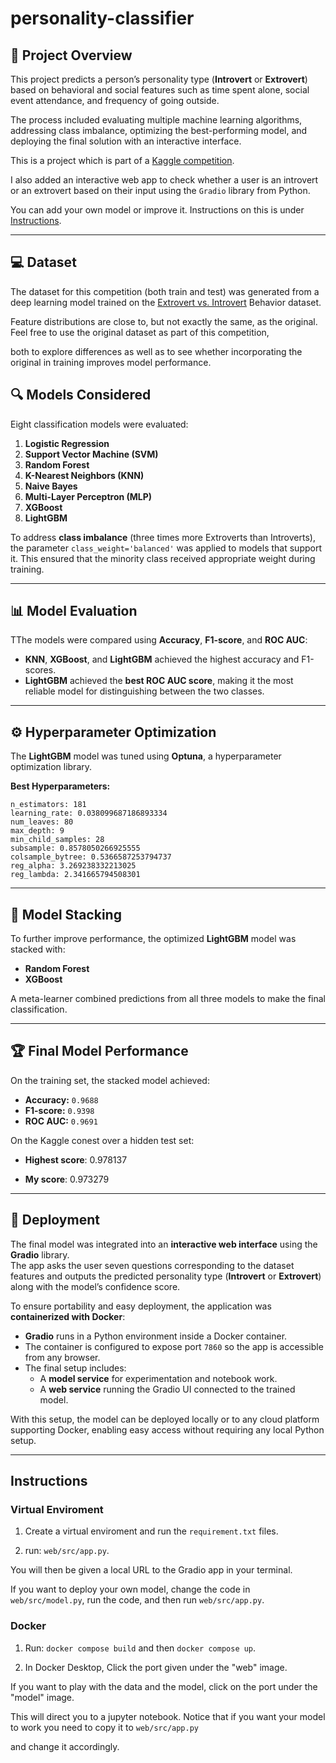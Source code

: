# personality-classifier

## 📌 Project Overview

This project predicts a person’s personality type (**Introvert** or **Extrovert**) based on behavioral and social features such as time spent alone, social event attendance, and frequency of going outside.

The process included evaluating multiple machine learning algorithms, addressing class imbalance, optimizing the best-performing model, and deploying the final solution with an interactive interface.

This is a project which is part of a [Kaggle competition](https://www.kaggle.com/competitions/playground-series-s5e7).

I also added an interactive web app to check whether a user is an introvert or an extrovert based on their input using the `Gradio` library from Python.

You can add your own model or improve it. Instructions on this is under [Instructions](#instructions).

---

## 💻 Dataset

The dataset for this competition (both train and test) was generated from a deep learning model trained on the [Extrovert vs. Introvert](https://www.kaggle.com/datasets/rakeshkapilavai/extrovert-vs-introvert-behavior-data/data) Behavior dataset.

Feature distributions are close to, but not exactly the same, as the original. Feel free to use the original dataset as part of this competition,

both to explore differences as well as to see whether incorporating the original in training improves model performance.

## 🔍 Models Considered

Eight classification models were evaluated:

1. **Logistic Regression**
2. **Support Vector Machine (SVM)**
3. **Random Forest**
4. **K-Nearest Neighbors (KNN)**
5. **Naive Bayes**
6. **Multi-Layer Perceptron (MLP)**
7. **XGBoost**
8. **LightGBM**

To address **class imbalance** (three times more Extroverts than Introverts), the parameter `class_weight='balanced'` was applied to models that support it. This ensured that the minority class received appropriate weight during training.

---

## 📊 Model Evaluation

TThe models were compared using **Accuracy**, **F1-score**, and **ROC AUC**:

- **KNN**, **XGBoost**, and **LightGBM** achieved the highest accuracy and F1-scores.
- **LightGBM** achieved the **best ROC AUC score**, making it the most reliable model for distinguishing between the two classes.

---

## ⚙️ Hyperparameter Optimization

The **LightGBM** model was tuned using **Optuna**, a hyperparameter optimization library.

**Best Hyperparameters:**

```
n_estimators: 181
learning_rate: 0.038099687186893334
num_leaves: 80
max_depth: 9
min_child_samples: 28
subsample: 0.8578050266925555
colsample_bytree: 0.5366587253794737
reg_alpha: 3.269238332213025
reg_lambda: 2.341665794508301
```

---

## 🤝 Model Stacking

To further improve performance, the optimized **LightGBM** model was stacked with:

- **Random Forest**
- **XGBoost**

A meta-learner combined predictions from all three models to make the final classification.

---

## 🏆 Final Model Performance

On the training set, the stacked model achieved:

- **Accuracy:** `0.9688`
- **F1-score:** `0.9398`
- **ROC AUC:** `0.9691`

On the Kaggle conest over a hidden test set:

- **Highest score**: 0.978137

- **My score**: 0.973279

---

## 🚀 Deployment

The final model was integrated into an **interactive web interface** using the **Gradio** library.  
The app asks the user seven questions corresponding to the dataset features and outputs the predicted personality type (**Introvert** or **Extrovert**) along with the model’s confidence score.

To ensure portability and easy deployment, the application was **containerized with Docker**:

- **Gradio** runs in a Python environment inside a Docker container.
- The container is configured to expose port `7860` so the app is accessible from any browser.
- The final setup includes:
  - A **model service** for experimentation and notebook work.
  - A **web service** running the Gradio UI connected to the trained model.

With this setup, the model can be deployed locally or to any cloud platform supporting Docker, enabling easy access without requiring any local Python setup.

---

## Instructions

### Virtual Enviroment

1. Create a virtual enviroment and run the `requirement.txt` files.

2. run: `web/src/app.py`.

You will then be given a local URL to the Gradio app in your terminal.

If you want to deploy your own model, change the code in `web/src/model.py`, run the code, and then run `web/src/app.py`.

### Docker

1. Run: `docker compose build` and then `docker compose up`.

2. In Docker Desktop, Click the port given under the "web" image.

If you want to play with the data and the model, click on the port under the "model" image.

This will direct you to a jupyter notebook. Notice that if you want your model to work you need to copy it to `web/src/app.py`

and change it accordingly.
